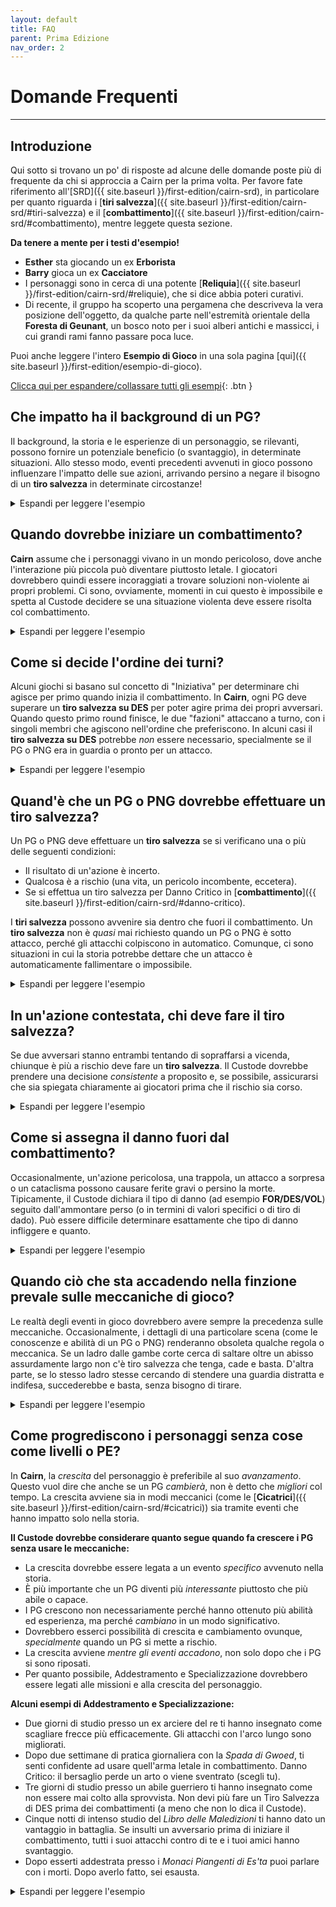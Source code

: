 ```yaml
---
layout: default
title: FAQ
parent: Prima Edizione
nav_order: 2
---
```


# Domande Frequenti
---

## Introduzione

Qui sotto si trovano un po' di risposte ad alcune delle domande poste più di frequente da chi si approccia a Cairn per la prima volta. Per favore fate riferimento all'[SRD]({{ site.baseurl }}/first-edition/cairn-srd), in particolare per quanto riguarda i [**tiri salvezza**]({{ site.baseurl }}/first-edition/cairn-srd/#tiri-salvezza) e il [**combattimento**]({{ site.baseurl }}/first-edition/cairn-srd/#combattimento), mentre leggete questa sezione.

**Da tenere a mente per i testi d'esempio!**
- **Esther** sta giocando un ex **Erborista**
- **Barry** gioca un ex **Cacciatore**
- I personaggi sono in cerca di una potente [**Reliquia**]({{ site.baseurl }}/first-edition/cairn-srd/#reliquie), che si dice abbia poteri curativi.
- Di recente, il gruppo ha scoperto una pergamena che descriveva la vera posizione dell'oggetto, da qualche parte nell'estremità orientale della **Foresta di Geunant**, un bosco noto per i suoi alberi antichi e massicci, i cui grandi rami fanno passare poca luce.

Puoi anche leggere l'intero **Esempio di Gioco** in una sola pagina [qui]({{ site.baseurl }}/first-edition/esempio-di-gioco).

<a href='#/' id='expAll' class='exp'>Clicca qui per espandere/collassare tutti gli esempi</a>{: .btn }

## Che impatto ha il background di un PG?

Il background, la storia e le esperienze di un personaggio, se rilevanti, possono fornire un potenziale beneficio (o svantaggio), in determinate situazioni. Allo stesso modo, eventi precedenti avvenuti in gioco possono influenzare l'impatto delle sue azioni, arrivando persino a negare il bisogno di un **tiro salvezza** in determinate circostanze!

<details markdown="block">
  <summary>
Espandi per leggere l'esempio
 </summary>

 **Custode**: _"Avete trascorso buona parte della mattinata facendovi strada attraverso la **Foresta di Geunant**, tagliando viticci pendenti e cespugli che vi arrivavano alla vita. È molto facile perdersi da queste parti, in mezzo al folto sottobosco. Per peggiorare le cose, il Sole è completamente oscurato dai folti rami sopra le vostre teste."_

 **Barry**: _"Il mio background da **Cacciatore** può aiutarci in qualche modo?"_

 **Custode**: _"Sì, anche se devi fermarti spesso per guardarti attorno; di conseguenza, andate a rilento. Continuate ad andare a Est, verso la vostra destinazione"_

 **Custode**: _"Dopo qualche ora sbucate in una piccola radura tra le piante, perfetta per una breve sosta. Dall'altra parte della radura c'è un sentiero piccolo ma visibile che punta a Est. L'entrata del sentiero è bloccata da una grossa pianta in fiore, illuminata da un solitario raggio di sole; dai suoi baccelli aperti, di colore blu, sgocciola un icore verde."_

 **Esther**: _"Come ex **Erborista**, riconosco la pianta?"_

 **Custode**: _"Sì. Sai anche che probabilmente è cresciuta molto per via del raggio di sole che la sommerge di luce naturale."_

 **Esther**: _"Cosa mi dicono i colori della pianta? È velenosa? Cosa so dell'icore verde?"_

 **Custode**: _"Osservi tutte queste cose e riconosci che, sì, molto probabilmente è velenosa, perché i petali ricordano molto quelli dell'Aconito."_

 **Barry**: _"Va bene, il piano è questo: scalerò uno degli alberi sopra la pianta e vi stenderò sopra il mio sacco a pelo, per bloccare la luce. Con un po' di fortuna, questo farà chiudere i baccelli!"_

 **Custode**: _"Stendi con cura il tuo sacco a pelo tra due tronchi, proiettando un'ombra sopra i baccelli blu della pianta al di sotto. Immediatamente, questi cominciano a chiudersi, abbastanza da permettere a una persona attenta di passarvi in mezzo."_

 **Esther**: _"Eccellente. Voglio provare a estrarre con cura una delle foglie, per usarla in futuro, e poi andare avanti."_

 **Cosa sarebbe successo se nessuno dei PG avesse avuto esperienze o competenze rilevanti?**

 - Se non ci fosse stato nessun PG con il background **Erborista**, il Custode avrebbe probabilmente dichiarato che i PG ignoravano le proprietà della pianta e, si spera, i giocatori avrebbero provato a imparare di più facendo domande ed esperimenti.

 - Se un PG avesse avuto un background _tangenziale_ (come il **Cacciatore**) il Custode avrebbe potuto [lasciar decidere al Fato]({{ site.baseurl }}/first-edition/cairn-srd/#dado-del-fato) e tirare 1d6. Più alto il tiro, più probabilmente i PG avrebbero imparato qualcosa di importante o utile.
</details>

## Quando dovrebbe iniziare un combattimento?

**Cairn** assume che i personaggi vivano in un mondo pericoloso, dove anche l'interazione più piccola può diventare piuttosto letale. I giocatori dovrebbero quindi essere incoraggiati a trovare soluzioni non-violente ai propri problemi. Ci sono, ovviamente, momenti in cui questo è impossibile e spetta al Custode decidere se una situazione violenta deve essere risolta col combattimento.

<details markdown="block">
  <summary>
Espandi per leggere l'esempio
 </summary>

 **Custode**: _"Nel tardo pomeriggio arrivate finalmente al limitare della foresta. Uscendo dal folto, quasi cadete in un profondo orrido che taglia in due la foresta. Finalmente, siete arrivati al **Crollo Divino**, una gola apparentemente senza fondo e senza un ponte che la attraversi. A giudicare dalle pareti di nuda roccia su entrambi i lati, calarsi sarebbe estremamente pericoloso. Sfortunatamente, la vostra meta si trova proprio dall'altra parte, dove le rupi incontrano il confine del mondo. Nelle vicinanze c'è una piccola radura dove potreste accamparvi, protetti da un gigantesco albero di Quercia piantato vicino all'orrido"_

 **Esther**: _"Penso che dovremmo accamparci prima di andare avanti. Se dobbiamo calarci o aggirare l'abisso, preferirei avere la luce dalla nostra!"_

 **Barry**: _"Decisamente. Mi chiedo quale sia il modo più sicuro di farlo? Diamo le spalle al precipizio?"_

 **Custode**: _"Sì, a meno che, ovviamente, non ne esca qualcosa! A proposito, chi fa il primo turno di guardia?"_

 **Esther**: _"Il primo turno lo prendo io."_

 **Custode**: _"Vi accampate e mangiare una delle vostre razioni. A metà del primo turno di guardia, il rumore di rami spezzati provenire da Ovest dell'accampamento, verso la **Foresta di Geunant**. Cosa fai?"_

 **Esther**: _"Vorrei svegliare il mio compagno con un calcio, così non devo affrontare questa cosa da sola, indicandogli silenziosamente con la testa la direzione del rumore e facendogli cenno di far silenzio."_

 **Custode**: _"Lo fai e proprio mentre si sta alzando un paio di orridi occhi rossi diventa visibile dietro alle foglie del sottobosco."_

 **Barry**: _"Cosa sappiamo delle creature che vivono qui?"_

 **Custode**: _"Sapete che qualsiasi creatura che attraversi questa foresta di notte è molto probabilmente pericolosa. Difficilmente avrete il tempo di parlare con qualsiasi cosa stia per emergere da lì"_

 **Esther**: _"Allora sono pronta a combattere. Mi alzo e sfodero la spada, pronta per qualsiasi cosa arrivi"_

</details>

## Come si decide l'ordine dei turni?

Alcuni giochi si basano sul concetto di "Iniziativa" per determinare chi agisce per primo quando inizia il combattimento. In **Cairn**, ogni PG deve superare un **tiro salvezza su DES** per poter agire prima dei propri avversari. Quando questo primo round finisce, le due "fazioni" attaccano a turno, con i singoli membri che agiscono nell'ordine che preferiscono. In alcuni casi il **tiro salvezza su DES** potrebbe _non_ essere necessario, specialmente se il PG o PNG era in guardia o pronto per un attacco.

<details markdown="block">
  <summary>
Espandi per leggere l'esempio
 </summary>

 **Custode**: _"Una creatura simile a un alce, con occhi rossi come braci, esplode dall'oscurità della foresta dalla parte opposta dell'accampamento del gruppo. Un mare di nebbia fluisce dal corpo della creatura mentre ti corre incontro, **Barry**. **Esther** era già pronta, quindi agisce per prima."_
 
 **Barry**: _"E io?"_

 **Custode**: _"Tu dovrai superare un **tiro salvezza su DES** per vedere se sei in grado di prepararti in tempo per agire prima della creatura."_

 **Barry**: _"Ho tirato 1d20 e ho fatto 17. Ahia."_

 **Custode**: _"Già, è un fallimento. **Esther**, tu agirai per prima, poi la creatura e infine **Barry**. Dopodiché voi due agirete di nuovo nell'ordine che preferite, poi toccherà alla creatura e via così"_

</details>

## Quand'è che un PG o PNG dovrebbe effettuare un tiro salvezza?

Un PG o PNG deve effettuare un **tiro salvezza** se si verificano una o più delle seguenti condizioni:
 - Il risultato di un'azione è incerto.
 - Qualcosa è a rischio (una vita, un pericolo incombente, eccetera).
 - Se si effettua un tiro salvezza per Danno Critico in [**combattimento**]({{ site.baseurl }}/first-edition/cairn-srd/#danno-critico).

I **tiri salvezza** possono avvenire sia dentro che fuori il combattimento. Un **tiro salvezza** non è _quasi_ mai richiesto quando un PG o PNG è sotto attacco, perché gli attacchi colpiscono in automatico. Comunque, ci sono situazioni in cui la storia potrebbe dettare che un attacco è automaticamente fallimentare o impossibile.

<details markdown="block">
  <summary>
Espandi per leggere l'esempio
 </summary>
 
 **Esther**: _"Sappiamo qualcosa di questa creatura?"_

 **Custode**: _"Sì - è un'[**Alce Sanguinaria**]({{ site.baseurl }}/risorse/mostri/alce-sanguinaria/), cioè una specie di cervo assassino nato da una grande cupidigia o invidia. Sono piuttosto potenti, da quello che hai sentito."_

 **Esther**: _"Spaventoso! In questo caso, voglio usare la mia azione per aiutare il mio compagno a trascinarsi fuori dal suo percorso, magari verso quella Quercia che hai menzionato prima."_

 **Custode**: _"Eri già in piedi e pronta ad agire, quindi deciderò che succede e basta, troppo in fretta perché la creatura possa cambiare la sua traiettoria. Riesci a trascinare **Barry** a Est del campo ormai calpestato, vicino alla Quercia che si trova a pochi passi dal **Crollo Divino**. Ora è il turno dell'**Alce Sanguinaria**. Attraversa lo spazio che **Barry** occupava fino a un attimo fa, distruggendo il fuoco da campo. Si volta violentemente, quasi scivolando dal dirupo nel processo. I suoi occhi brillano di un viola carico d'odio mentre si gira verso voi due. **Barry** tocca a te. Tieni conto che hai soltanto il tuo coltellino per il combattimento, perché tutto il resto è ancora al campo. Peggio, l'oscurità ti rende incapace di vedere qualcosa di più dei suoi fiammeggianti occhi rossi. Usa 1d4 quando tiri per il danno."_

 **Barry**: _"Urlando, lancio il mio pugnale verso la creatura. Tiro 1d4 e il risultato è un 1."_

 **Custode**: _"Il coltello vola abilmente dalla tua mano, fendendo l'aria brumosa appena sopra la creatura e atterrando qualche piede alle sue spalle. La bestia mugghia di rabbia e flette le gambe mentre si prepara a caricare di nuovo. Tocca voi ora. Andate nell'ordine che preferite._"

 **Esther**: _"Ho un'idea: la creatura prima ha caricato **Barry**, giusto? Quindi sembra ragionevole che lo faccia di nuovo? E se tirassi un'estremità della mia corda a **Barry** e poi lui la facesse girare attorno a un albero vicino? Così se si avvicina di nuovo cercando di calpestarlo lui potrebbe...saltare giù? Tenendosi alla corda, ovviamente."_

 **Barry**: _"Uhm... suona come un piano, credo. Sì, facciamolo!"_

 **Perché non c'era bisogno che Barry facesse un tiro salvezza per fissare la corda all'albero?**

 In un turno, un PG può tentare qualsiasi azione; un **tiro salvezza** è richiesto solo se si verifica una delle condizioni elencate sopra. Sembra ragionevole che **Barry** possa fare una folle corsa attorno all'albero (che era a pochi piedi di distanza) con la corda senza troppo pericolo. Avesse provato a correre verso l'**Alce Sanguinaria** o fatto qualcosa di similmente incerto o pericolo, avrebbe dovuto fare un **tiro salvezza**.

</details>

## In un'azione contestata, chi deve fare il tiro salvezza?

Se due avversari stanno entrambi tentando di sopraffarsi a vicenda, chiunque è più a rischio deve fare un **tiro salvezza**. Il Custode dovrebbe prendere una decisione _consistente_ a proposito e, se possibile, assicurarsi che sia spiegata chiaramente ai giocatori prima che il rischio sia corso.


 <details markdown="block">
   <summary>
 Espandi per leggere l'esempio
  </summary>

  **Custode**: _"**Esther**, lanci una estremità della tua corda a **Barry**, che la fa girare attorno alla Quercia e poi corre verso lo strapiombo dall'altra parte, urlando alla creatura di attaccarlo. **Esther** prende posizione come una sorta di contrappeso se dovesse cadere. **Barry**, siccome sei in condizione di reagire, ti permetto una specie di reazione da fuori dal combattimento."_
 
  **Barry**: _"Va bene, se mi si avvicina vorrei stare vicino al bordo del dirupo, pronto a saltar via."_

  **Custode**: _"Capito. Ora tocca all'**Alce Sanguinaria** e ovviamente è ancora molto arrabbiata con te, **Barry**. Alzando i suoi diabolici zoccoli, la bestia carica di nuovo nella tua direzione. Tu salti giù dal dirupo all'ultimo secondo, tenendoti alla corda con tutta la tua forza. L'**Alce Sanguinaria** tenta di fermare il proprio attacco nel momento in cui vede cadere il suo bersaglio. Fa un **tiro salvezza su DES** per vedere se riesce a fermarsi. Diamine, ha tirato un 20 e precipita oltre l'orlo del burrone nella vasta oscurità sottostante."_

  **Perché l'Alce Sanguinaria non ha fatto un tiro d'attacco, come suggeriscono le regole del combattimento?**
  L'attacco era considerato possibile, ma anche molto pericoloso. Se la creatura avesse effettuato un attacco a distanza o fosse stata un combattente da mischia addestrato, sarebbe stato molto meno pericoloso attaccare **Barry**. Sfortunatamente era una bestia, e una capace solo di calpestare la gente con i suoi zoccoli affilati.

  **Perché ha tirato l'Alce Sanguinaria invece di Barry, che anche lui a rischio?**
  In questo esempio, l'**Alce Sanguinaria** era molto più a rischio del suo avversario umano perché:
  - In quanto bestia furibonda, era probabilmente incapace di pensiero creativo e priva di capacità avanzate di risoluzione dei problemi.
  - Una delle sue caratteristiche primarie è la velocità relativa alla stazza ed è probabile che queste proprietà avrebbero reso una fermata improvvisa più difficile.
  - Di conseguenza, non c'erano benefici situazionali o meccanici che potessero fornire qualsivoglia vantaggio all'**Alce Sanguinaria** in questo scenario.

  D'altra parte, **Barry** era quello meno a rischio dei due:
  - Come ex cacciatore, aveva già stabilito chiaramente di essere in grado di compiere azioni di questo tipo.
  - **Esther** aveva legato la corda attorno a un albero, usando sé stessa come contrappeso. Questo gli forniva un chiaro vantaggio *situazionale*.

  Se **Barry** fosse stato ferito o avesse avuto meno tempo per prepararsi, sarebbe stato concepibile di chiedergli un **tiro salvezza su FOR** per vedere se riusciva a tenersi alla corda.
</details>

## Come si assegna il danno fuori dal combattimento?

Occasionalmente, un'azione pericolosa, una trappola, un attacco a sorpresa o un cataclisma possono causare ferite gravi o persino la morte. Tipicamente, il Custode dichiara il tipo di danno (ad esempio **FOR/DES/VOL**) seguito dall'ammontare perso (o in termini di valori specifici o di tiro di dado). Può essere difficile determinare esattamente che tipo di danno infliggere e quanto.

<details markdown="block">
  <summary>
Espandi per leggere l'esempio
 </summary>

 **Custode**: _"Dopo il vostro incontro con l'**Alce Sanguinaria**, tornate all'accampamento cercando di recuperare quanto più sonno potete. All'alba siete entrambi svegli e pronti a continuare il vostro viaggio."_

 **Esther**: _"Va bene. La domanda è, come attraversiamo il **Crollo Divino**? Ci sono ponti al nostro livello?"_

 **Custode**: _"Non che possiate vedere. Lontano a Nord un gruppetto di alberi cresce vicino al crepaccio e blocca parzialmente la vostra visuale; dovrete esplorare un po' per vedere cosa c'è oltre. Qualche centinaio di metri a Sud, invece, potete vedere un piccolo ripiano che sporge dalle pareti del crepaccio, circa cinquanta piedi più sotto. Ha una specie di forma a "L" e si avvicina parecchio all'altro lato. Potrà volerci un po' di lavoro per arrivarci, ma sembra fattibile."_

 **Barry**: _"Io dico di andare per il ripiano. Hai ancora la corda e i chiodi?"_

 **Esther**: _"Già, non vedo un modo migliore per arrivare dall'altra parte. Andiamo."_

 **Custode**: _"Dopo una camminata di mezzora lungo il crepaccio, arrivate finalmente a un punto proprio sopra il ripiano. Nelle profondità dell'orrido potete vedere un lenzuolo di bruma mattutina e subito sotto ad essa il luccichio dell'acqua corrente"_

 **Barry**: _"Ci sono grosse pietre vicino al bordo? Vorrei piantarci dentro un chiodo e fissarci la corda. Così potrò calarmi in sicurezza fino al ripiano"_

 **Custode**: _"Trovi una grossa pietra sul bordo e ci pianti dentro il chiodo."_

 **Barry**: _"Ottimo, mi calo e poi accendo la mia lanterna. **Esther** mi seguirà, suppongo."_

 **Custode**: _"Piantando attentamente i tuoi piedi sul ripiano, testi la corda e chiami **Esther**, che si cala. Dopo che è arrivata in sicurezza sul ripiano, osservate i vostri dintorni. Il ripiano sembra andare a zigzag verso il basso, all'interno dell'orrido e quasi fino in fondo. Il suono dell'acqua corrente riempie il crepaccio. Volete lasciare la corda qui per il viaggio di ritorno?"_

 **Esther**: _"Purtroppo sì. Inoltre segnerò la nostra posizione sulla mia mappa. Chissà se servirà a qualcosa, ma non si sa mai... OK, andiamo via da qui"_
 
 **Custode**: _"Ti muovi cautamente lungo la sporgenza, piantando le dita nella parete del crepaccio per sicurezza. Dopo quindici faticosi minuti, arrivate finalmente a una piccola cascata che blocca il passaggio in avanti. L'acqua gelata scorre lungo la scivolosa superficie rocciosa e finisce in un piccolo bacino sotto. Qui la roccia è coperta di muschio bagnato e probabilmente scivolerete se cercherete di passare attraverso. Cosa fate?"_
 
 **Barry**: _"C'è un altro modo di andare avanti?"_

 **Custode**: _"Non che tu sappia. Potresti provare a calarti, ma è piuttosto buio e probabilmente ancora più pericoloso."_

 **Barry**: _"Ok, penso che tenterò la fortuna con la cascata, grazie. **Esther**, potresti tenerti alla mia sacca mentre passo attraverso?".

 **Esther**: _"E farmi trascinare giù con te? No grazie!"_

 **Custode**: _"Dovrai fare un **tiro salvezza su DES** per vedere se riesci ad attraversare la superficie viscida senza scivolare."_

 **Barry**: _"Ok, passo a **Esther** la mia lanterna così posso usare entrambe le mani...e ho fatto 14, un fallimento. Dannazione."_

 **Custode**: _"Scivoli e cadi lungo la cascata e nel bacino d'acqua sottostante, battendo forte la mano sul bordo allo stesso tempo. Ricevi 1d4 danni a DES e non puoi stringere bene gli oggetti nella tua mano dominante. È quasi completamente buio, ma puoi ancora vedere la luce della torcia della tua compagna sopra di te."_

**Che caratteristica dovrebbe colpire il danno non da combattimento?**
- Se la ferita colpisce la forza fisica o la salute, sottrai da **FOR**. _Questo non innesca un **tiro salvezza da danno critico**_. **FOR** è un riflesso della salute del PG e dovrebbe mostrarlo in modi sottili ma interessanti: magari richiedendo un **tiro salvezza** quando prima non era necessario.
- Se la ferita impatta sulla capacità di muoversi, reagire prontamente o sulle abilità motorie delicate, sottrai da **DES**. Questo è spesso abbinato a un effetto anche nel mondo di gioco; avere le dita rotte impatterebbe sulla capacità di un PG di scassinare serrature, ad esempio.
- Se lo spirito, la forza di volontà o la determinazione di un PG vengono colpiti, sottrai da **VOL**. Questo tipo di danno è particolarmente utile da considerare per ferite magiche o superficiali. Un PG la cui anima è stata bruciata dalle energie arcane potrebbe aver bisogno di fare un tiro salvezza su **VOL** per leggere i Libri di Incantesimi, per esempio.

Alcune considerazioni:
- Una ferita potrebbe avere più aspetti: la [**fatica**]({{ site.baseurl }}/first-edition/cairn-srd/#privazione-e-fatica) potrebbe accompagnare una perdita di FOR dovuta a un veleno, per esempio. Fornisci sempre una possibile soluzione per superare una malattia.
- Il danno dovrebbe essere una conseguenza del fallire un **tiro salvezza**. Non far fare **tiri salvezza** ai giocatori dopo che hanno subito danni.
- I danni narrativi sono tanto potenti quanto i danni meccanici diretti. Perde **DES** avrà un impatto sui riflessi e la velocità di un personaggio, ma una gamba rotta gli impedirà del tutto di muoversi!
</details>

## Quando ciò che sta accadendo nella finzione prevale sulle meccaniche di gioco?
Le realtà degli eventi in gioco dovrebbero avere sempre la precedenza sulle meccaniche. Occasionalmente, i dettagli di una particolare scena (come le conoscenze e abilità di un PG o PNG) renderanno obsoleta qualche regola o meccanica. Se un ladro dalle gambe corte cerca di saltare oltre un abisso assurdamente largo non c'è tiro salvezza che tenga, cade e basta. D'altra parte, se lo stesso ladro stesse cercando di stendere una guardia distratta e indifesa, succederebbe e basta, senza bisogno di tirare.

<details markdown="block">
  <summary>
Espandi per leggere l'esempio
 </summary>

 **Barry**: _"Beh, quella era una cattiva idea! Come farò a risalire? A meno che... Ehi, quanto riesco a vedere nell'oscurità sotto di me?"_

 **Custode**: _"Non c'è molta luce qui, ma qualcosa brilla nell'oscurità sotto di te. Se avessi più luce, forse potresti vedere cos'è"_

 **Esther**:_"Potrei lanciargli la mia lanterna. Serve un tiro?"_

 **Custode**:_"Normalmente non servirebbe, ma ricorda che la sua mano è ancora ferita dalla caduta. Direi che deve tirare lui, visto che è quello più in pericolo."_

 **Barry**: _"Ho fatto 3. Finalmente!"_

 **Custode**: _"**Barry**, afferri la lanterna senza problemi. Ora hai una vista decente dell'orrido sotto di te. Vedi una serie di piccole cascate, bacini e sporgenze che arrivano fino a un fiume sul fondo. C'è persino un restringimento nell'orrido stesso, a circa 50 piedi a sud, da cui potresti riuscire a saltare dall'altra parte!"_

 **Barry**: _"Ah! Sapevo che sarebbe stata una buona idea. Come arriviamo là sotto?"_
 
 **Custode**: _"Potresti farti scivolare lungo la cascata che scende dalla pozza dove ti trovi... È un salto corto, quindi non sei in pericolo, nemmeno con la mano che ti ritrovi."_

 **Esther**: _"Però come faccio a scendere anch'io? Aspetta, ho un'idea. Posso vederlo, giusto? E se saltassi..."_

 **Barry**: _"...dovrei prenderti al volo? Con quale mano, di grazia?"_

 **Esther**: _"Non essere ridicolo. Sarai il mio cuscino."_

 **Custode**: _"Dovresti sapere che non sei particolarmente in pericolo visto che stai puntando alla pozza, ma questo non vuol dire che non ci siano rischi. Dovrai tenerti alla parete con entrambe le mani non sarà un viaggio tranquillo. Qualcosa potrebbe caderti."_

 **Esther**: _"Ok, la mia DES non è altissima ma andiamo comunque... e ho fatto 13, un fallimento. Vedi, **Barry**? Non sei l'unico sfortunato qui."_
 
 **Custode**: _"Ce la fai, ma la discesa non è divertente. Un oggetto cade dal tuo zaino, quindi tirerò un dado Fato... sei fortunata, è un 5! Ok, decidi tu cosa cade."_

 **Esther**: _"Se posso scegliere cosa perdere... che ne dici della mia ultima torcia? Tutto il resto è troppo importante e comunque abbiamo ancora olio e lanterna."_

 **Custode**: _"Il rumore del piccolo pezzo di metallo che rimbalza contro le pareti dell'orrido si interrompe quando raggiunge l'acqua corrente al di sotto."_

</details>


## Come progrediscono i personaggi senza cose come livelli o PE?

In **Cairn**, la _crescita_ del personaggio è preferibile al suo _avanzamento_. Questo vuol dire che anche se un PG _cambierà_, non è detto che _migliori_ col tempo. La crescita avviene sia in modi meccanici (come le [**Cicatrici**]({{ site.baseurl }}/first-edition/cairn-srd/#cicatrici)) sia tramite eventi che hanno impatto solo nella storia.

**Il Custode dovrebbe considerare quanto segue quando fa crescere i PG senza usare le meccaniche:**
- La crescita dovrebbe essere legata a un evento _specifico_ avvenuto nella storia.
- È più importante che un PG diventi più _interessante_ piuttosto che più abile o capace.
- I PG crescono non necessariamente perché hanno ottenuto più abilità ed esperienza, ma perché _cambiano_ in un modo significativo.
- Dovrebbero esserci possibilità di crescita e cambiamento ovunque, _specialmente_ quando un PG si mette a rischio.
- La crescita avviene _mentre gli eventi accadono_, non solo dopo che i PG si sono riposati.
- Per quanto possibile, Addestramento e Specializzazione dovrebbero essere legati alle missioni e alla crescita del personaggio.

**Alcuni esempi di Addestramento e Specializzazione:**
- Due giorni di studio presso un ex arciere del re ti hanno insegnato come scagliare frecce più efficacemente. Gli attacchi con l'arco lungo sono migliorati.
- Dopo due settimane di pratica giornaliera con la _Spada di Gwoed_, ti senti confidente ad usare quell'arma letale in combattimento. Danno Critico: il bersaglio perde un arto o viene sventrato (scegli tu).
- Tre giorni di studio presso un abile guerriero ti hanno insegnato come non essere mai colto alla sprovvista. Non devi più fare un Tiro Salvezza di DES prima dei combattimenti (a meno che non lo dica il Custode).
- Cinque notti di intenso studio del _Libro delle Maledizioni_ ti hanno dato un vantaggio in battaglia. Se insulti un avversario prima di iniziare il combattimento, tutti i suoi attacchi contro di te e i tuoi amici hanno svantaggio.
- Dopo esserti addestrata presso i _Monaci Piangenti di Es'ta_ puoi parlare con i morti. Dopo averlo fatto, sei esausta.

<details markdown="block">
  <summary>
Espandi per leggere l'esempio
 </summary>

  **Custode**: _"Lentamente, scendete nell'oscurità quasi totale dell'orrido. La vostra lanterna è abbastanza luminosa da garantire un viaggio sicuro, ma è anche un faro nella notte per chiunque o qualsiasi cosa possa trovarsi qua sotto. Fortunatamente, sembrate essere da soli, almeno per ora. Alla fine, il ruggito del fiume copre le vostre parole."_

  **Esther**: _"Ho un brutto presentimento. Quanto dobbiamo ancora scendere?"_

  **Custode**: _"Siete poco sopra il letto del fiume, a dire il vero. Piazzando accuratamente i vostri piedi sulla superficie scivolosa, alzi la lanterna e guardi l'acqua brillare, quasi in risposta. Siete a poche dozzine di piedi dalla sporgenza che avete visto prima."_

  **Esther**: _"Quanto ci sembra pericoloso attraversare lì?"_

  **Custode**: _"Dovrete saltare. L'acqua è subito sotto, quindi dovrebbe essere un atterraggio morbido. La corrente, però, sembra bella forte"_

  **Esther**": _"Cosa intendevi dire prima, quando hai detto che il fiume brillava quasi in risposta? Non sono pronta ad affrontare un fiume intelligente."_

  **Custode**: _"Non ne sei totalmente sicura, ma sembra che possa esserci qualcosa di vivo lì sotto. Come ex erborista, sai già dell'esistenza di piante bioluminescenti."_

  **Barry**: _"Piante? Possiamo affrontare delle piante. Perché non guadiamo direttamente il fiume?"_

  **Esther**: _"Uhm... potrebbe essere una buona idea. Aspetta, e se ci fossero rocce nascoste o qualcosa del genere?"_

  **Custode**: _"Potreste certamente provare. Non sembrano esserci molte rocce che spuntano da quello che potete vedere, in effetti"_

  **Esther**: _"Questa volta vado prima io. Dovrai tenermi la lanterna con la tua mano buona, **Barry**."_
  
  **Barry**: _"Buona idea. E mi metterò anche ad urlare se qualcosa dovesse saltare fuori dal fiume per provare a mangiarti."_

  **Custode**: _"Entri nell'acqua corrente. La corrente tira le tue gambe, ma ti senti comunque abbastanza forte da attraversare senza bisogno di aiuto. Lentamente, cominci il tuo viaggio; a ogni passo puoi vedere delle piante colorate - forse alghe - brillare e muoversi in risposta ai tuoi movimenti. Potrebbe anche essere solo la luce."_

  **Esther**: _"Ehm... posso sentirle?"_

  **Custode**: _"Senti solo l'umidità dell'acqua. Forse un lontano solletico, ma potrebbero essere solo delle canne. Sembrano reagire a ogni tuo movimento."_

  **Esther**: _"Interessante. Se non sono in pericolo immediato credo che andrò avanti. La nostra luce ci permette di vedere fino dall'altra parte del fiume?"_

  **Custode**: _"Quasi. Sei a circa metà dell'attraversamento quando **Barry** vede qualcosa muoversi nell'acqua a valle da te. È nero e lucido, come un'anguilla. È anche lungo circa 5 piedi."_

  **Barry**: _"Le dico di tornare indietro."_

  **Esther**: _"Posso andare più veloce di questa cosa?"_

  **Custode**: _"Uhm... Dovrai fare un tiro salvezza su DES."_

  **Esther**: _"Scusa **Barry**, voglio vedere se riesco a batterla. Capiremo come farti attraversare una volta che sarò di nuovo all'asciutto. Ok, andiamo... Sì! Un 2! Attraverso in corsa."_

  **Custode**: _"Aumenti enormemente il tuo passo, scattando attraverso l'acqua con grandi schizzi. Con ogni balzo, i tuoi piedi distruggono le creature colorate nell'acqua. L'acqua comincia a muoversi violentemente attorno alle tue caviglie. A valle, quella specie di anguilla scatta in avanti, come in risposta. Arrivi finalmente all'altra riva, mentre l'acqua del fiume ribolle alle tue spalle. Mentre salti fuori dall'acqua, un po' della sostanza luminescente si attacca alla tua caviglia destra. Una volta a terra, non sembri in grado di liberartene. Non ti fa male o altro, ma sembra che sia stata dipinta sulla tua caviglia."_

  **Esther**: _"Diamine! Cosa sembra? Inoltre, cosa vedo da questa parte del fiume?"_

  **Custode**: _"La senti bagnata, ma a parte quello sembra un tatuaggio. È come se fosse parte di te. Ti trovi su una riva praticamente identica a quella dall'altra parte; dovrai esplorare un po' per saperne di più."_

  **Esther**: _"Suppongo di poter ignorare la caviglia, per ora, se non mi fa male o altro. **Barry**, come intendi attraversare queste acque inquiete e infestate dalle anguille? Magari dovresti provare dalla quella sporgenza più a valle?"_

  **Barry**: _"Si può fare. Quante torce ti rimangono? Non voglio lasciarti al buio mentre scendo. Potresti anche provare a seguirmi per un po', anche se la luce potrebbe non essere perfetta."_

  **Esther**: _"Le ho finite, purtroppo. Ma magari se ti seguo potrò fare qualcosa dal mio lato per aiutarti a saltare?"_

  **Custode**: _"Marciate in parallelo su entrambi i lati del fiume, con la luce della lampada di **Barry** che illumina a malapena la vostra strada. **Esther**, tu stai facendo particolarmente fatica, perché devi stare molto vicina al fiume per evitare di finire in ombre sconosciute."_

  **Esther**: _"Se sono vicina al fiume, vorrei studiarlo ancora un po'. Riesco ancora a vedere quelle cose a forma di piante bioluminescenti?"_
  
  **Custode**: _"Sì e sembra che ti seguano. La cosa interessante è che la luce dei loro movimenti è quasi sufficiente a farti vedere il fiume."_

  **Barry**: _"Bene. Magari riesci a tenere gli occhi aperti nel caso ci siano altre anguille? E io? Cosa vedo mentre attraverso questo crepaccio dimenticato dagli dei?"_

  **Custode**: _"Le pareti dal tuo lato del fiume si restringono un po' mentre ti avvicini alla sporgenza sollevata che avevi visto prima; in effetti, inizi a sentirti piuttosto schiacciato. Fortunatamente  sei abbastanza ossuto da riuscire a raggiungere la sporgenza, che blocca completamente il passaggio."_

  **Esther**: _"Cosa vedo dal mio lato del fiume? Devo ancora stare attaccata all'acqua?"_

  **Custode**: _"Il crepaccio non è altrettanto stretto dal tuo lato, quindi sarebbe facile continuare ad scendere a valle per te, se volessi allontanarti dalla luce, ovviamente. Ma, più importante, riesci a vedere che la sporgenza una volta si estendeva attraverso il fiume, perché ce n'è una speculare che spunta dall'altro lato. C'è un grosso buco in mezzo, però. Forse è collassata a un certo punto del passato? In ogni caso, **Barry** può provare a scalare la sporgenza o entrare nel fiume e aggirarla. Almeno questa volta non c'è una cascata viscida da aggirare!"_

  **Barry**: _"Assumendo di potercela fare facilmente, direi di scalare questa cosa"_

  **Custode**: _"Ci sali sopra con una certa facilità, appoggiando la lampada in cima e tirandoti su. Ora devi solo arrivare dall'altra parte."_

  **Barry**: _"Domanda veloce, com'è l'acqua esattamente al centro del fiume, dove si trova il buco?"_

  **Custode**: _"È difficile da dire da lì, ma se ti avvicini potresti vederci meglio. **Esther** invece ha osservato il fiume tutto il tempo e può vedere che le acque si stanno muovendo molto rapidamente, in una formazione circolare."_

  **Esther**: _"Sono le anguille, vero? Scommetto che sono le anguille. Cosa stanno facendo ora i miei bio-amici?"_

  **Custode**: _"Guardando nell'acqua vicino alla riva vedi che tutte le creature bioluminescenti sono scappate, come se avessero paura di questa parte del fiume."_

  **Esther**: _"Uhm...ok, ho una teoria. **Barry**, dovresti reggere la lanterna sul buco nel "ponte" e vedere cosa succede."_

  **Barry**: _"Ok. Cammino attentamente fino al centro del fiume sul "ponte", poi mi sdraio e estendo la lanterna oltre il bordo - ma poco. Voglio stare più al sicuro possibile qui."_

  **Custode**: _"Nel momento in cui la abbassi, una lucida anguilla nera salta in aria e fa scattare i suoi denti acuminati verso la lanterna. Sei abbastanza veloce da salvarla, però. L'anguilla ricade in acqua con uno spruzzo."_

  **Barry**: _"Wow! Quello faceva paura. Immagino di dover fare un tiro salvezza per attraversare, vero?"_

  **Custode**: _"Se non hai un'idea migliore, sì."_

  **Esther**: _"Io ne ho una. **Barry**, perché non spegni quella luce?"_
  
  **Barry**: _"Fatto. E ora?"_

  **Custode**: _"Spegni la lanterna. Sbattendo le palpebre, i tuoi occhi cominciano lentamente ad abituarsi all'oscurità. Improvvisamente vedi una luce brillare dall'altra parte del fiume, dove si trova **Esther**. È la sua caviglia, brilla come una candela!"_

  **Esther**: _"Aspetta, posso emettere luce ora? Sono una torcia umana?"_
  
  **Custode**: _"Nella completa oscurità, sì. Speriamo che tu non vada a strisciare nel buio tanto presto."_

  **Barry**: _"Questo è figo. Quindi alle anguille piace la luce, eh? Questo mi dà un'idea..."_

</details>


<script src="/js/expand-all.js"></script>